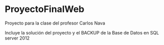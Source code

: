 # ProyectoFinalWeb
Proyecto para la clase del profesor Carlos Nava


Incluye la solución del proyecto y el BACKUP de la Base de Datos en SQL server 2012
